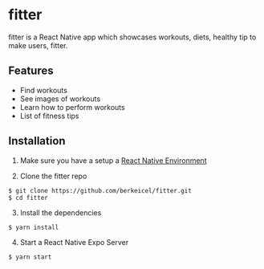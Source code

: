 # fitter
fitter is a React Native app which showcases workouts, diets, healthy tip to make users, fitter.

## Features
- Find workouts
- See images of workouts
- Learn how to perform workouts
- List of fitness tips

## Installation
1. Make sure you have a setup a [React Native Environment](https://reactnative.dev/docs/environment-setup)

2. Clone the fitter repo
```
$ git clone https://github.com/berkeicel/fitter.git
$ cd fitter
```

3. Install the dependencies
```
$ yarn install
```

4. Start a React Native Expo Server
```
$ yarn start
```
